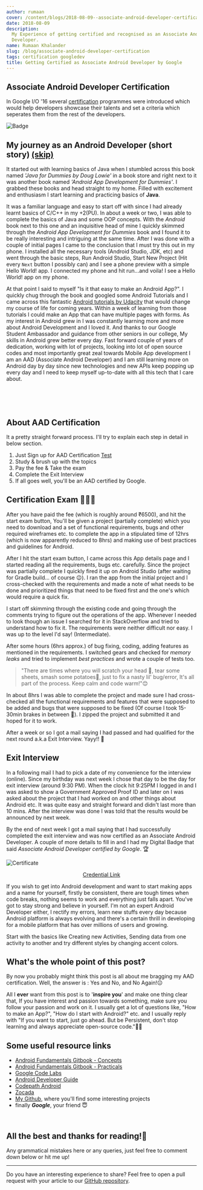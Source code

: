 ```yaml
---
author: rumaan
cover: /content/blogs/2018-08-09--associate-android-developer-certification/aad_cert_1.png
date: 2018-08-09
description:
  My Experience of getting certified and recognised as an Associate Android
  Developer.
name: Rumaan Khalander
slug: /blog/associate-android-developer-certification
tags: certification googledev
title: Getting Certified as Associate Android Developer by Google
---
```


## Associate Android Developer Certification

In Google I/O '16 several [certification](https://developers.google.com/training/certification/) programmes were introduced which would help developers showcase their talents and set a criteria which seperates them from the rest of the developers.

![Badge](https://api.accredible.com/v1/frontend/credential_website_embed_image/badge/11316860)

## My journey as an Android Developer (short story) [(skip)](#aad-req)

It started out with learning basics of Java when I stumbled across this book named _\'Java for Dummies by Doug Lowie\'_ in a book store and right next to it was another book named _'Android App Development for Dummies'_. I grabbed these books and head straight to my home. Filled with excitement and enthusiasm I start learning and practicing basics of **Java**.

It was a familiar language and easy to start off with since I had already learnt basics of C/C++ in my +2(PU). In about a week or two, I was able to complete the basics of Java and some OOP concepts. With the _Android_ book next to this one and an inquisitive head of mine I quickly skimmed through the _Android App Development for Dummies_ book and I found it to be really interesting and intriguing at the same time. After I was done with a couple of initial pages I came to the conclusion that I must try this out in my phone. I installed all the necessary tools (Android Studio, JDK, etc) and went through the basic steps, Run Android Studio, Start New Project (Hit every `Next` button I possibly can) and I see a phone preview with a simple Hello World! app. I connected my phone and hit run...and voila! I see a Hello World! app on my phone.

At that point I said to myself "Is it that easy to make an Android App?". I quickly chug through the book and googled some Android Tutorials and I came across this fantastic [Android tutorials by Udacity](https://in.udacity.com/course/new-android-fundamentals--ud851) that would change my course of life for coming years. Within a week of learning from those tutorials I could make an App that can have multiple pages with forms. As my interest in Android grew in I was constantly learning more and more about Android Development and I loved it. And thanks to our Google Student Ambassador and guidance from other seniors in our college, My skills in Android grew better every day. Fast forward couple of years of dedication, working with lot of projects, looking into lot of open source codes and most importantly great zeal towards Mobile App development I am an AAD (Associate Android Developer) and I am still learning more on Android day by day since new technologies and new APIs keep popping up every day and I need to keep myself up-to-date with all this tech that I care about.

<div id="aad-req">
<br><br><br>

## About AAD Certification

It a pretty straight forward process. I'll try to explain each step in detail in below section.

1. Just Sign up for AAD Certification [Test](https://developers.google.com/training/certification/associate-android-developer)
2. Study & brush up with the topics
3. Pay the fee & Take the exam
4. Complete the Exit Interview
5. If all goes well, you'll be an AAD certified by Google.

## Certification Exam 👨🏻‍💻

After you have paid the fee (which is roughly around ₹6500), and hit the start exam button,
You'll be given a project (partially complete) which you need to download and a set of functional requirements, bugs and other required wireframes etc. to complete the app in a stipulated time of 12hrs (which is now apparently reduced to 8hrs) and making use of best practices and guidelines for Android.

After I hit the start exam button, I came across this App details page and I started reading all the requirements, bugs etc. carefully. Since the project was partially complete I quickly fired it up on Android Studio (after waiting for Gradle build... of course 😉). I ran the app from the initial project and I cross-checked with the requirements and made a note of what needs to be done and prioritized things that need to be fixed first and the one's which would require a quick fix.

I start off skimming through the existing code and going through the comments trying to figure out the operations of the app. Whenever I needed to look though an issue I searched for it in StackOverflow and tried to understand how to fix it. The requirements were neither difficult nor easy. I was up to the level I'd say! (Intermediate).

After some hours (6hrs approx.) of bug fixing, coding, adding features as mentioned in the requirements. I switched gears and checked for _memory leaks_ and tried to implement _best practices_ and wrote a couple of tests too.

> "There are times where you will scratch your head 🤯, tear some sheets, smash some potatoes🥔, just to fix a nasty lil' bug/error, It's all part of the process. Keep calm and code warm!"😊

In about 8hrs I was able to complete the project and made sure I had cross-checked all the functional requirements and features that were supposed to be added and bugs that were supposed to be fixed (Of course I took 15-30min brakes in between 🥤). I zipped the project and submitted it and hoped for it to work.

After a week or so I got a mail saying I had passed and had qualified for the next round a.k.a Exit Interview. Yayy!! 🎉

## Exit Interview

In a following mail I had to pick a date of my convenience for the interview (online). Since my birthday was next week I chose that day to be the day for exit interview (around 9:30 PM). When the clock hit 9:25PM I logged in and I was asked to show a Government Approved Proof ID and later on I was asked about the project that I had worked on and other things about Android etc. It was quite easy and straight forward and didn't last more than 10 mins. After the interview was done I was told that the results would be announced by next week.

By the end of next week I got a mail saying that I had successfully completed the exit interview and was now certified as an Associate Android Developer.
A couple of more details to fill in and I had my Digital Badge that said _Associate Android Developer certified by Google_. 🏆

![Certificate](https://api.accredible.com/v1/frontend/credential_website_embed_image/certificate/11316860)

<center>

[Credential Link](https://www.credential.net/1e49ousi)

</center>

If you wish to get into Android development and want to start making apps and a name for yourself, firstly be consistent, there are tough times when code breaks, nothing seems to work and everything just falls apart. You've got to stay strong and believe in yourself. I'm not an expert Android Developer either, I rectify my errors, learn new stuffs every day because Android platform is always evolving and there's a certain thrill in developing for a mobile platform that has over millions of users and growing.

Start with the basics like Creating new Activities, Sending data from one activity to another and try different styles by changing accent colors.

## What's the whole point of this post?

By now you probably might think this post is all about me bragging my AAD certification. Well, the answer is : Yes and No, and No Again!😐

All I **ever** want from this post is to '**inspire you**' and make one thing clear that, If you have interest and passion towards something, make sure you follow your passion and work on it. I usually get a lot of questions like, "How to make an App?", "How do I start with Android?" etc. and I usually reply with "If you want to start, just go ahead. But be Persistent, don't stop learning and always appreciate open-source code."✌🏻

## Some useful resource links

- [Android Fundamentals Gitbook - Concepts](https://legacy.gitbook.com/book/google-developer-training/android-developer-fundamentals-course-concepts)
- [Android Fundamentals Gitbook - Practicals](https://legacy.gitbook.com/book/google-developer-training/android-developer-fundamentals-course-practicals)
- [Google Code Labs](https://codelabs.developers.google.com/)
- [Android Developer Guide](https://developer.android.com/guide/)
- [Codepath Android](https://guides.codepath.com/android)
- [Zocada](https://zocada.com/)
- [My Github](https://github.com/rumaan), where you'll find some interesting projects
- finally **_Google_**, your friend 😇

<br>

## All the best and thanks for reading!🤗

Any grammatical mistakes here or any queries, just feel free to comment down below or hit me up!

</div>

---

<!--![Certificate](https://api.accredible.com/v1/frontend/credential_website_embed_image/certificate/11316860)
-->

Do you have an interesting experience to share? Feel free to open a pull request with your article to our [GitHub repository](https://github.com/haxzie/sosc-website).
